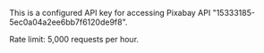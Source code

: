 
This is a configured API key for accessing Pixabay API "15333185-5ec0a04a2ee6bb7f6120de9f8".

Rate limit: 5,000 requests per hour. 
